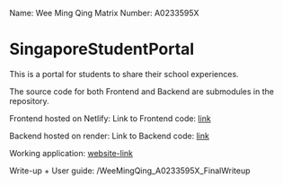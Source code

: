 Name: Wee Ming Qing
Matrix Number: A0233595X


# SingaporeStudentPortal
This is a portal for students to share their school experiences.


The source code for both Frontend and Backend are submodules in the repository.

Frontend hosted on Netlify:
Link to Frontend code: [link](https://github.com/WeeMingQing/SingaporeStudentPortal-Frontend)

Backend hosted on render:
Link to Backend code: [link](https://github.com/WeeMingQing/SingaporeStudentPortal-API)


Working application: [website-link](https://mq-ssp.netlify.app)

Write-up + User guide: /WeeMingQing_A0233595X_FinalWriteup
 
